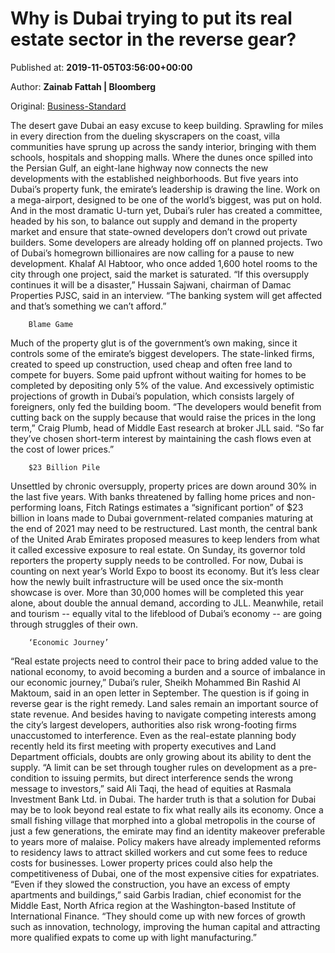 
# Why is Dubai trying to put its real estate sector in the reverse gear?

Published at: **2019-11-05T03:56:00+00:00**

Author: **Zainab Fattah | Bloomberg**

Original: [Business-Standard](https://www.business-standard.com/article/international/why-is-dubai-trying-to-put-its-real-estate-sector-in-the-reverse-gear-119110500201_1.html)

The desert gave Dubai an easy excuse to keep building.
Sprawling for miles in every direction from the dueling skyscrapers on the coast, villa communities have sprung up across the sandy interior, bringing with them schools, hospitals and shopping malls. Where the dunes once spilled into the Persian Gulf, an eight-lane highway now connects the new developments with the established neighborhoods.
But five years into Dubai’s property funk, the emirate’s leadership is drawing the line.
Work on a mega-airport, designed to be one of the world’s biggest, was put on hold. And in the most dramatic U-turn yet, Dubai’s ruler has created a committee, headed by his son, to balance out supply and demand in the property market and ensure that state-owned developers don’t crowd out private builders.
Some developers are already holding off on planned projects. Two of Dubai’s homegrown billionaires are now calling for a pause to new development. Khalaf Al Habtoor, who once added 1,600 hotel rooms to the city through one project, said the market is saturated.
“If this oversupply continues it will be a disaster,” Hussain Sajwani, chairman of Damac Properties PJSC, said in an interview. “The banking system will get affected and that’s something we can’t afford.”

        Blame Game
      
Much of the property glut is of the government’s own making, since it controls some of the emirate’s biggest developers. The state-linked firms, created to speed up construction, used cheap and often free land to compete for buyers. Some paid upfront without waiting for homes to be completed by depositing only 5% of the value.
And excessively optimistic projections of growth in Dubai’s population, which consists largely of foreigners, only fed the building boom.
“The developers would benefit from cutting back on the supply because that would raise the prices in the long term,” Craig Plumb, head of Middle East research at broker JLL said. “So far they’ve chosen short-term interest by maintaining the cash flows even at the cost of lower prices.”

        $23 Billion Pile
      
Unsettled by chronic oversupply, property prices are down around 30% in the last five years. With banks threatened by falling home prices and non-performing loans, Fitch Ratings estimates a “significant portion” of $23 billion in loans made to Dubai government-related companies maturing at the end of 2021 may need to be restructured.
Last month, the central bank of the United Arab Emirates proposed measures to keep lenders from what it called excessive exposure to real estate. On Sunday, its governor told reporters the property supply needs to be controlled.
For now, Dubai is counting on next year’s World Expo to boost its economy. But it’s less clear how the newly built infrastructure will be used once the six-month showcase is over.
More than 30,000 homes will be completed this year alone, about double the annual demand, according to JLL. Meanwhile, retail and tourism -- equally vital to the lifeblood of Dubai’s economy -- are going through struggles of their own.

        ‘Economic Journey’
      
“Real estate projects need to control their pace to bring added value to the national economy, to avoid becoming a burden and a source of imbalance in our economic journey,” Dubai’s ruler, Sheikh Mohammed Bin Rashid Al Maktoum, said in an open letter in September.
The question is if going in reverse gear is the right remedy. Land sales remain an important source of state revenue. And besides having to navigate competing interests among the city’s largest developers, authorities also risk wrong-footing firms unaccustomed to interference.
Even as the real-estate planning body recently held its first meeting with property executives and Land Department officials, doubts are only growing about its ability to dent the supply.
“A limit can be set through tougher rules on development as a pre-condition to issuing permits, but direct interference sends the wrong message to investors,” said Ali Taqi, the head of equities at Rasmala Investment Bank Ltd. in Dubai.
The harder truth is that a solution for Dubai may be to look beyond real estate to fix what really ails its economy. Once a small fishing village that morphed into a global metropolis in the course of just a few generations, the emirate may find an identity makeover preferable to years more of malaise.
Policy makers have already implemented reforms to residency laws to attract skilled workers and cut some fees to reduce costs for businesses. Lower property prices could also help the competitiveness of Dubai, one of the most expensive cities for expatriates.
“Even if they slowed the construction, you have an excess of empty apartments and buildings,” said Garbis Iradian, chief economist for the Middle East, North Africa region at the Washington-based Institute of International Finance. “They should come up with new forces of growth such as innovation, technology, improving the human capital and attracting more qualified expats to come up with light manufacturing.”
